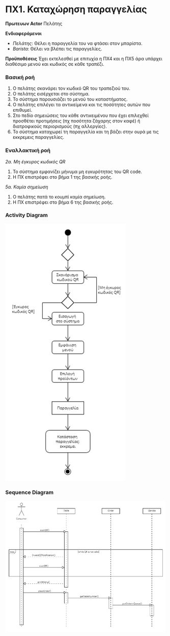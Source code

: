 # ΠΧ1. Καταχώρηση παραγγελίας

**Πρωτευων Actor** Πελάτης

**Ενδιαφερόμενοι**
- _Πελάτης_: Θέλει η παραγγελία του να φτάσει στον μπαρίστα.
- _Barista_: Θέλει να βλέπει τις παραγγελίες.

**Προϋποθέσεις** Έχει εκτελεσθεί με επιτυχία η ΠΧ4 και η ΠΧ5 άρα υπάρχει διαθέσιμο μενού και κωδικός σε κάθε τραπέζι.

### Βασική ροή
1. Ο πελάτης σκανάρει τον κωδικό QR του τραπεζιού του.
2. Ο πελάτης εισέρχεται στο σύστημα.
3. Το σύστημα παρουσιάζει το μενού του καταστήματος.
4. Ο πελάτης επιλέγει τα αντικείμενα και τις ποσότητες αυτών που επιθυμεί.
5. Στο πεδίο σημειώσεις του κάθε αντικειμένου που έχει επιλεχθεί προσθέτει προτιμήσεις (πχ ποσότητα ζάχαρης στον καφέ) ή διατροφικούς περιορισμούς (πχ αλλεργίες).
6. Το σύστημα καταχωρεί τη παραγγελία και τη βάζει στην ουρά με τις εκκρεμεις παραγγελίες.

### Εναλλακτική ροή

*2α. Μη έγκυρος κωδικός QR*
1. Το σύστημα εμφανίζει μήνυμα μη εγκυρότητας του QR code.
2. H ΠΧ επιστρέφει στο βήμα 1 της βασικής ροής.

*5α. Καμία σημείωση* 
1. Ο πελάτης πατά το κουμπί καμία σημείωση.
2. Η ΠΧ επιστρέφει στο βήμα 6 της βασικής ροής.

### Activity Diagram
![ΠΧ1 - Διάγραμμα Δραστηριότητας](../markdown/uml/requirements/activity-client-order.png)

### Sequence Diagram 
![ΠΧ1 - Διάγραμμα Ακολουθίας](uml/requirements/sequence-order.png)